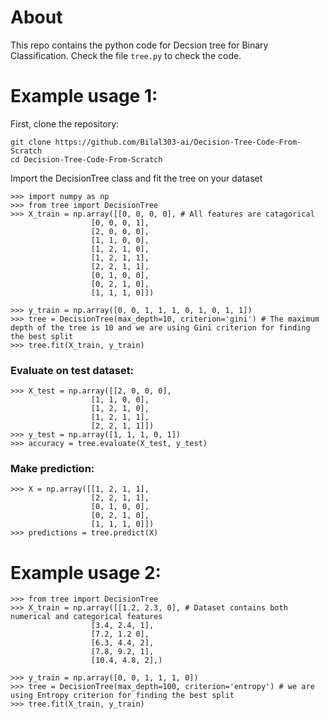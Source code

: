 # About
This repo contains the python code for Decsion tree for Binary Classification. Check the file <code>tree.py</code> to check the code.
# Example usage 1:
First, clone the repository:
```
git clone https://github.com/Bilal303-ai/Decision-Tree-Code-From-Scratch
cd Decision-Tree-Code-From-Scratch
```
Import the DecisionTree class and fit the tree on your dataset
```
>>> import numpy as np
>>> from tree import DecisionTree
>>> X_train = np.array([[0, 0, 0, 0], # All features are catagorical
                  [0, 0, 0, 1],
                  [2, 0, 0, 0],
                  [1, 1, 0, 0],
                  [1, 2, 1, 0],
                  [1, 2, 1, 1],
                  [2, 2, 1, 1],
                  [0, 1, 0, 0],
                  [0, 2, 1, 0],
                  [1, 1, 1, 0]])

>>> y_train = np.array([0, 0, 1, 1, 1, 0, 1, 0, 1, 1])
>>> tree = DecisionTree(max_depth=10, criterion='gini') # The maximum depth of the tree is 10 and we are using Gini criterion for finding the best split
>>> tree.fit(X_train, y_train)
```
### Evaluate on test dataset:
```
>>> X_test = np.array([[2, 0, 0, 0],
                  [1, 1, 0, 0],
                  [1, 2, 1, 0],
                  [1, 2, 1, 1],
                  [2, 2, 1, 1]])
>>> y_test = np.array([1, 1, 1, 0, 1])
>>> accuracy = tree.evaluate(X_test, y_test)
```
### Make prediction:
```
>>> X = np.array([[1, 2, 1, 1],
                  [2, 2, 1, 1],
                  [0, 1, 0, 0],
                  [0, 2, 1, 0],
                  [1, 1, 1, 0]])
>>> predictions = tree.predict(X)
```
# Example usage 2:
```
>>> from tree import DecisionTree
>>> X_train = np.array([[1.2, 2.3, 0], # Dataset contains both numerical and categorical features
                  [3.4, 2.4, 1],
                  [7.2, 1.2 0],
                  [6.3, 4.4, 2],
                  [7.8, 9.2, 1],
                  [10.4, 4.8, 2],)

>>> y_train = np.array([0, 0, 1, 1, 1, 0])
>>> tree = DecisionTree(max_depth=100, criterion='entropy') # we are using Entropy criterion for finding the best split
>>> tree.fit(X_train, y_train)
```

